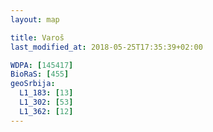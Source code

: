 ```yaml
---
layout: map

title: Varoš
last_modified_at: 2018-05-25T17:35:39+02:00

WDPA: [145417]
BioRaS: [455]
geoSrbija:
  L1_183: [13]
  L1_302: [53]
  L1_362: [12]
---
```

